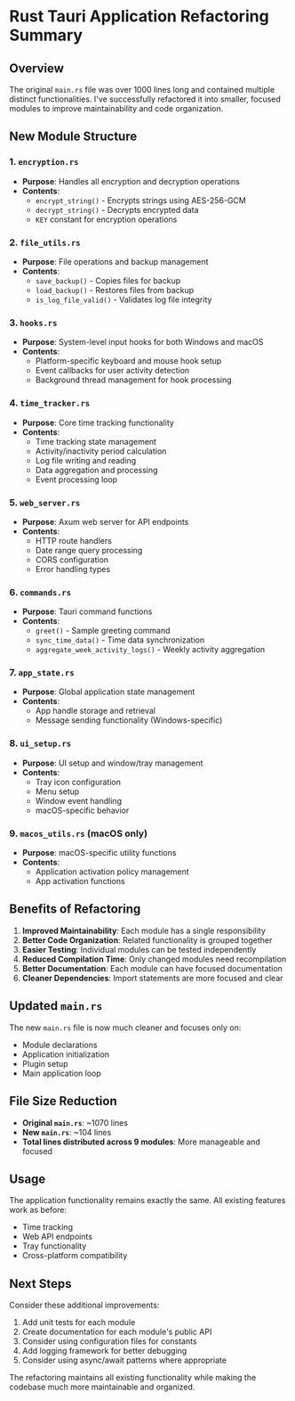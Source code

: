 # Rust Tauri Application Refactoring Summary

## Overview
The original `main.rs` file was over 1000 lines long and contained multiple distinct functionalities. I've successfully refactored it into smaller, focused modules to improve maintainability and code organization.

## New Module Structure

### 1. `encryption.rs`
- **Purpose**: Handles all encryption and decryption operations
- **Contents**:
  - `encrypt_string()` - Encrypts strings using AES-256-GCM
  - `decrypt_string()` - Decrypts encrypted data
  - `KEY` constant for encryption operations

### 2. `file_utils.rs`
- **Purpose**: File operations and backup management
- **Contents**:
  - `save_backup()` - Copies files for backup
  - `load_backup()` - Restores files from backup
  - `is_log_file_valid()` - Validates log file integrity

### 3. `hooks.rs`
- **Purpose**: System-level input hooks for both Windows and macOS
- **Contents**:
  - Platform-specific keyboard and mouse hook setup
  - Event callbacks for user activity detection
  - Background thread management for hook processing

### 4. `time_tracker.rs`
- **Purpose**: Core time tracking functionality
- **Contents**:
  - Time tracking state management
  - Activity/inactivity period calculation
  - Log file writing and reading
  - Data aggregation and processing
  - Event processing loop

### 5. `web_server.rs`
- **Purpose**: Axum web server for API endpoints
- **Contents**:
  - HTTP route handlers
  - Date range query processing
  - CORS configuration
  - Error handling types

### 6. `commands.rs`
- **Purpose**: Tauri command functions
- **Contents**:
  - `greet()` - Sample greeting command
  - `sync_time_data()` - Time data synchronization
  - `aggregate_week_activity_logs()` - Weekly activity aggregation

### 7. `app_state.rs`
- **Purpose**: Global application state management
- **Contents**:
  - App handle storage and retrieval
  - Message sending functionality (Windows-specific)

### 8. `ui_setup.rs`
- **Purpose**: UI setup and window/tray management
- **Contents**:
  - Tray icon configuration
  - Menu setup
  - Window event handling
  - macOS-specific behavior

### 9. `macos_utils.rs` (macOS only)
- **Purpose**: macOS-specific utility functions
- **Contents**:
  - Application activation policy management
  - App activation functions

## Benefits of Refactoring

1. **Improved Maintainability**: Each module has a single responsibility
2. **Better Code Organization**: Related functionality is grouped together
3. **Easier Testing**: Individual modules can be tested independently
4. **Reduced Compilation Time**: Only changed modules need recompilation
5. **Better Documentation**: Each module can have focused documentation
6. **Cleaner Dependencies**: Import statements are more focused and clear

## Updated `main.rs`
The new `main.rs` file is now much cleaner and focuses only on:
- Module declarations
- Application initialization
- Plugin setup
- Main application loop

## File Size Reduction
- **Original `main.rs`**: ~1070 lines
- **New `main.rs`**: ~104 lines
- **Total lines distributed across 9 modules**: More manageable and focused

## Usage
The application functionality remains exactly the same. All existing features work as before:
- Time tracking
- Web API endpoints
- Tray functionality
- Cross-platform compatibility

## Next Steps
Consider these additional improvements:
1. Add unit tests for each module
2. Create documentation for each module's public API
3. Consider using configuration files for constants
4. Add logging framework for better debugging
5. Consider using async/await patterns where appropriate

The refactoring maintains all existing functionality while making the codebase much more maintainable and organized.
